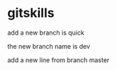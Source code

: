 # gitskills


add a new branch is quick

the new branch name is dev

add a new line from branch master
